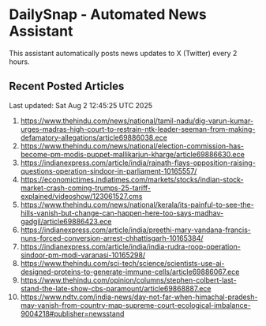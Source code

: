 # DailySnap - Automated News Assistant

This assistant automatically posts news updates to X (Twitter) every 2 hours.

## Recent Posted Articles

Last updated: Sat Aug  2 12:45:25 UTC 2025

1. https://www.thehindu.com/news/national/tamil-nadu/dig-varun-kumar-urges-madras-high-court-to-restrain-ntk-leader-seeman-from-making-defamatory-allegations/article69886038.ece
2. https://www.thehindu.com/news/national/election-commission-has-become-pm-modis-puppet-mallikarjun-kharge/article69886630.ece
3. https://indianexpress.com/article/india/rajnath-flays-opposition-raising-questions-operation-sindoor-in-parliament-10165557/
4. https://economictimes.indiatimes.com/markets/stocks/indian-stock-market-crash-coming-trumps-25-tariff-explained/videoshow/123061527.cms
5. https://www.thehindu.com/news/national/kerala/its-painful-to-see-the-hills-vanish-but-change-can-happen-here-too-says-madhav-gadgil/article69886423.ece
6. https://indianexpress.com/article/india/preethi-mary-vandana-francis-nuns-forced-conversion-arrest-chhattisgarh-10165384/
7. https://indianexpress.com/article/india/india-rudra-roop-operation-sindoor-pm-modi-varanasi-10165298/
8. https://www.thehindu.com/sci-tech/science/scientists-use-ai-designed-proteins-to-generate-immune-cells/article69886067.ece
9. https://www.thehindu.com/opinion/columns/stephen-colbert-last-stand-the-late-show-cbs-paramount/article69868887.ece
10. https://www.ndtv.com/india-news/day-not-far-when-himachal-pradesh-may-vanish-from-country-map-supreme-court-ecological-imbalance-9004218#publisher=newsstand
